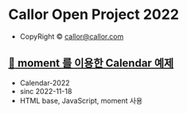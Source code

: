 # Callor Open Project 2022

- CopyRight &copy; callor@callor.com

## [:bear: moment 를 이용한 Calendar 예제](https://github.com/callor/Callor-Open-Project/tree/master/Calendar-2022)

- Calendar-2022
- sinc 2022-11-18
- HTML base, JavaScript, moment 사용
